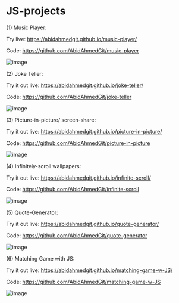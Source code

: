 # JS-projects

(1) Music Player:

Try live: https://abidahmedgit.github.io/music-player/

Code: https://github.com/AbidAhmedGit/music-player

![image](https://user-images.githubusercontent.com/99822844/182607603-f7cdfe7d-8131-412d-9f15-111018f210d6.png)

(2) Joke Teller:

Try it out live: https://abidahmedgit.github.io/joke-teller/

Code: https://github.com/AbidAhmedGit/joke-teller

![image](https://user-images.githubusercontent.com/99822844/182608217-b304ea63-9e36-4f76-9bd7-b6742b8f286b.png)

(3) Picture-in-picture/ screen-share:

Try it out live: https://abidahmedgit.github.io/picture-in-picture/

Code: https://github.com/AbidAhmedGit/picture-in-picture

![image](https://user-images.githubusercontent.com/99822844/182608656-3b5d362f-03ba-42e5-a0f2-ee46dd6381d9.png)

(4) Infinitely-scroll wallpapers:

Try it out live: https://abidahmedgit.github.io/infinite-scroll/

Code: https://github.com/AbidAhmedGit/infinite-scroll

![image](https://user-images.githubusercontent.com/99822844/182609081-3f24a40c-a33d-45cf-adb0-0c58b0812da8.png)

(5) Quote-Generator:

Try it out live: https://abidahmedgit.github.io/quote-generator/

Code: https://github.com/AbidAhmedGit/quote-generator

![image](https://user-images.githubusercontent.com/99822844/182609981-95fc2a60-9fc1-4d4d-81ac-5789278f6b4b.png)

(6) Matching Game with JS:

Try it out live: https://abidahmedgit.github.io/matching-game-w-JS/

Code: https://github.com/AbidAhmedGit/matching-game-w-JS

![image](https://user-images.githubusercontent.com/99822844/182610510-febd9712-607e-4d10-801a-4665e612fbc1.png)

